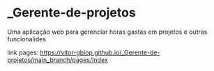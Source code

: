 # _Gerente-de-projetos
Uma aplicação web para gerenciar horas gastas em projetos e outras funcionalides

link pages:
https://vitor-gblop.github.io/_Gerente-de-projetos/main_branch/pages/Index
